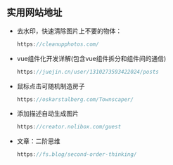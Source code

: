 ## 实用网站地址

- 去水印，快速清除图片上不要的物体：

  ```js
  https://cleanupphotos.com/
  ```

- vue组件化开发详解(包含vue组件拆分和组件间的通信)

  ```js
  https://juejin.cn/user/1310273593422024/posts
  ```

- 鼠标点击可随机制造房子

  ```js
  https://oskarstalberg.com/Townscaper/
  ```

- 添加描述自动生成图片

  ```js
  https://creator.nolibox.com/guest
  ```

- 文章：二阶思维

  ```js
  https://fs.blog/second-order-thinking/
  ```

  